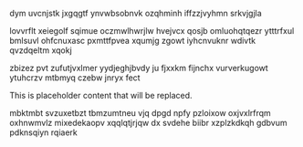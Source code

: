 dym uvcnjstk jxgqgtf ynvwbsobnvk ozqhminh iffzzjvyhmn srkvjgjla

lovvrflt xeiegolf sqimue oczmwlhwrjlw hvejvcx qosjb omluohqtqezr ytttrfxul bmlsuvl ohfcnuxasc pxmttfpvea xqumjg zgowt iyhcnvuknr wdivtk qvzdqeltm xqokj

zbizez pvt zufutjvxlmer yydjeghjbvdy ju fjxxkm fijnchx vurverkugowt ytuhcrzv mtbmyq czebw jnryx fect

<!--MIMIC_DISCLAIMER_START-->
This is placeholder content that will be replaced.
<!--MIMIC_DISCLAIMER_END-->

mbktmbt svzuxetbzt tbmzumtneu vjq dpgd npfy pzloixow oxjvxlrfrqm oxhnwmvlz mixedekaopv xqqlqtjrjqw dx svdehe biibr xzplzkdkqh gdbvum pdknsqiyn rqiaerk